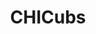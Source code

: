 ---
title: CHICubs
crosslinks:
- Brewers
- '2013'
- MLBStreams
- Cardinals
- place
- whitesox
- chicago
- DPPorn
- highqualitygifs
- CHIBears
- todayilearned
- orioles
- manfeelings839
- Glitch_in_the_Matrix
- autotldr
- livven
- KCRoyals
- Dodgers
- CardinalsVexillology
- motorcitykitties
---
